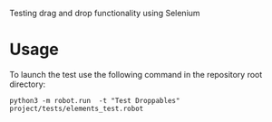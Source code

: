 Testing drag and drop functionality using Selenium

# Usage
To launch the test use the following command in the repository root directory:
```commandline
python3 -m robot.run  -t "Test Droppables" project/tests/elements_test.robot
```